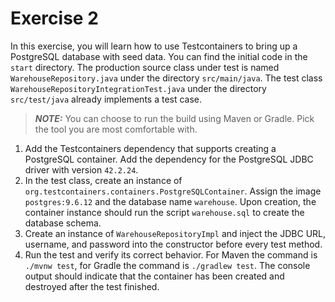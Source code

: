 # Exercise 2

In this exercise, you will learn how to use Testcontainers to bring up a PostgreSQL database with seed data. You can find the initial code in the `start` directory. The production source class under test is named `WarehouseRepository.java` under the directory `src/main/java`. The test class `WarehouseRepositoryIntegrationTest.java` under the directory `src/test/java` already implements a test case.

> **_NOTE:_** You can choose to run the build using Maven or Gradle. Pick the tool you are most comfortable with.

1. Add the Testcontainers dependency that supports creating a PostgreSQL container. Add the dependency for the PostgreSQL JDBC driver with version `42.2.24`.
2. In the test class, create an instance of `org.testcontainers.containers.PostgreSQLContainer`. Assign the image `postgres:9.6.12` and the database name `warehouse`. Upon creation, the container instance should run the script `warehouse.sql` to create the database schema.
3. Create an instance of `WarehouseRepositoryImpl` and inject the JDBC URL, username, and password into the constructor before every test method.
4. Run the test and verify its correct behavior. For Maven the command is `./mvnw test`, for Gradle the command is `./gradlew test`. The console output should indicate that the container has been created and destroyed after the test finished.